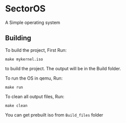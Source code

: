 # SectorOS

A Simple operating system

## Building

To build the project, First Run:

```shell
make mykernel.iso
```

to build the project. The output will be in the Build folder.  

To run the OS in qemu, Run:

```shell
make run
```

To clean all output files, Run:

```shell
make clean
```

You can get prebuilt iso from `Build_files` folder
